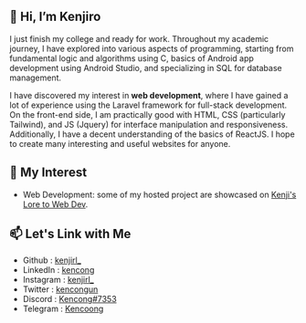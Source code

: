 ## 👋 Hi, I’m Kenjiro

I just finish my college and ready for work. Throughout my academic journey, I have explored into various aspects of programming, starting from fundamental logic and algorithms using C, basics of Android app development using Android Studio, and specializing in SQL for database management.

I have discovered my interest in **web development**, where I have gained a lot of experience using the Laravel framework for full-stack development. On the front-end side, I am practically good with HTML, CSS (particularly Tailwind), and JS (Jquery) for interface manipulation and responsiveness. Additionally, I have a decent understanding of the basics of ReactJS. I hope to create many interesting and useful websites for anyone.

## 👀 My Interest

- Web Development: some of my hosted project are showcased on [Kenji's Lore to Web Dev](https://kenjirl.github.io).

## 📫 Let's Link with Me

- Github : [kenjirl_](https://www.instagram.com/kenjirl_/)
- LinkedIn : [kencong](https://www.linkedin.com/in/kencong/)
- Instagram : [kenjirl_](https://www.instagram.com/kenjirl_/)
- Twitter : [kencongun](https://twitter.com/kencongun)
- Discord : [Kencong#7353](https://www.discordapp.com/users/Kencong#7353)
- Telegram : [Kencoong](https://t.me/Kencoong)
